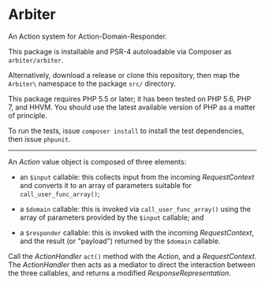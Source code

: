 # Arbiter

An Action system for Action-Domain-Responder.

This package is installable and PSR-4 autoloadable via Composer as `arbiter/arbiter`.

Alternatively, download a release or clone this repository, then map the `Arbiter\` namespace to the package `src/` directory.

This package requires PHP 5.5 or later; it has been tested on PHP 5.6, PHP 7, and HHVM. You should use the latest available version of PHP as a matter of principle.

To run the tests, issue `composer install` to install the test dependencies, then issue `phpunit`.

* * *

An _Action_ value object is composed of three elements:

- an `$input` callable: this collects input from the incoming _RequestContext_ and converts it to an array of parameters suitable for `call_user_func_array()`;

- a `$domain` callable: this is invoked via `call_user_func_array()` using the array of parameters provided by the `$input` callable; and

- a `$responder` callable: this is invoked with the incoming _RequestContext_, and the result (or "payload") returned by the `$domain` callable.

Call the _ActionHandler_ `act()` method with the _Action_, and a _RequestContext_. The _ActionHandler_ then acts as a mediator to direct the interaction between the three callables, and returns a modified _ResponseRepresentation_.
